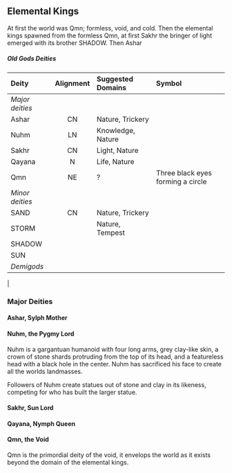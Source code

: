## Elemental Kings
At first the world was Qmn; formless, void, and cold. Then the elemental kings spawned from the formless Qmn, at first Sakhr the bringer of light emerged with its brother SHADOW. Then Ashar

<div class='wide'>

##### Old Gods Deities
| Deity         | Alignment | Suggested Domains      | Symbol                            |
|:--------------|:--:|:------------------------------|:----------------------------------|
|*Major deities*|    |                               |                                   |
| Ashar         | CN | Nature, Trickery              |
| Nuhm          | LN | Knowledge, Nature             |
| Sakhr         | CN | Light, Nature                 |
| Qayana        |  N | Life, Nature                  |
| Qmn           | NE | ?                             | Three black eyes forming a circle | 
|*Minor deities*|    |                               |                                   |
| SAND          | CN | Nature, Trickery              |
| STORM         |    | Nature, Tempest
| SHADOW        |
| SUN           |
|*Demigods*     |    |                               |                                   |
|

</div>

### Major Deities

#### Ashar, Sylph Mother


#### Nuhm, the Pygmy Lord
Nuhm is a gargantuan humanoid with four long arms, grey clay-like skin, a crown of stone shards protruding from the top of its head, and a featureless head with a black hole in the center. Nuhm has sacrificed his face to create all the worlds landmasses.

Followers of Nuhm create statues out of stone and clay in its likeness, competing for who has built the larger statue.


#### Sakhr, Sun Lord


#### Qayana, Nymph Queen


#### Qmn, the Void
Qmn is the primordial deity of the void, it envelops the world as it exists beyond the domain of the elemental kings.